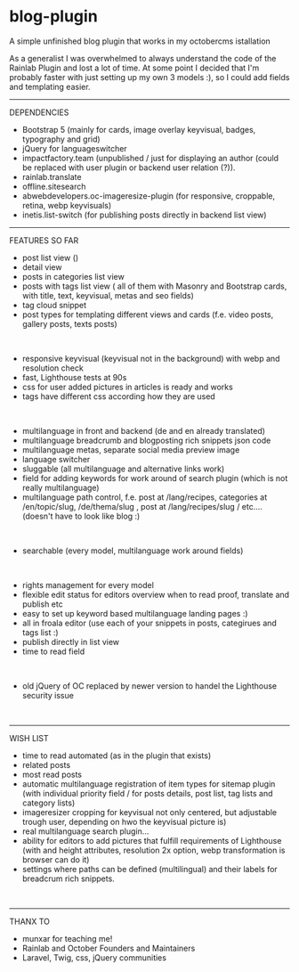 # blog-plugin
A simple unfinished blog plugin that works in my octobercms istallation

As a generalist I was overwhelmed to always understand the code of the Rainlab Plugin and lost a lot of time. At some point I decided that I'm probably faster with just setting up my own 3 models :), so I could add fields and templating easier.

- - - - - - -
DEPENDENCIES

- Bootstrap 5 (mainly for cards, image overlay keyvisual, badges, typography and grid)
- jQuery for languageswitcher
- impactfactory.team (unpublished / just for displaying an author (could be replaced with user plugin or backend user relation (?)).
- rainlab.translate
- offline.sitesearch 
- abwebdevelopers.oc-imageresize-plugin (for responsive, croppable, retina, webp keyvisuals)
- inetis.list-switch (for publishing posts directly in backend list view)



- - - - - - -
FEATURES SO FAR

- post list view ()
- detail view
- posts in categories list view
- posts with tags list view 
( all of them with Masonry and Bootstrap cards, with title, text, keyvisual, metas and seo fields)
- tag cloud snippet
- post types for templating different views and cards (f.e. video posts, gallery posts, texts posts)

<br>

- responsive keyvisual (keyvisual not in the background) with webp and resolution check
- fast, Lighthouse tests at 90s
- css for user added pictures in articles is ready and works
- tags have different css according how they are used

<br>

- multilanguage in front and backend (de and en already translated)
- multilanguage breadcrumb and blogposting rich snippets json code
- multilanguage metas, separate social media preview image
- language switcher
- sluggable (all multilanguage and alternative links work)
- field for adding keywords for work around of search plugin (which is not really multilanguage)
- multilanguage path control, f.e. post at /lang/recipes, categories at /en/topic/slug, /de/thema/slug , post at /lang/recipes/slug / etc.... (doesn't have to look like blog :)

<br>

- searchable (every model, multilanguage work around fields)

<br>

- rights management for every model
- flexible edit status for editors overview when to read proof, translate and publish etc
- easy to set up keyword based multilanguage landing pages :)
- all in froala editor (use each of your snippets in posts, categirues and tags list :)
- publish directly in list view
- time to read field

<br>

- old jQuery of OC replaced by newer version to handel the Lighthouse security issue

<br>

- - - - - - -
WISH LIST

- time to read automated (as in the plugin that exists)
- related posts
- most read posts
- automatic multilanguage registration of item types for sitemap plugin (with individual priority field / for posts details, post list, tag lists and category lists)
- imageresizer cropping for keyvisual not only centered, but adjustable trough user, depending on hwo the keyvisual picture is)
- real multilanguage search plugin...
- ability for editors to add pictures that fulfill requirements of Lighthouse (with and height attributes, resolution 2x option, webp transformation is browser can do it)
- settings where paths can be defined (multilingual) and their labels for breadcrum rich snippets.

<br>

- - - - - - -
THANX TO

- munxar for teaching me!
- Rainlab and October Founders and Maintainers
- Laravel, Twig, css, jQuery communities











